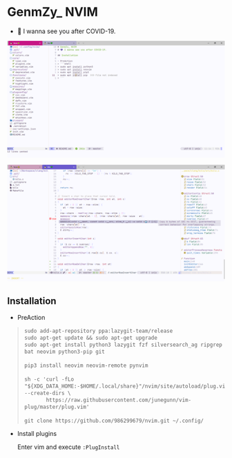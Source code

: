 # GenmZy_ NVIM

- 💜 I wanna see you after COVID-19.

![image-20200822191417615](https://github.com/986299679/pictures/blob/master/image-20200822191417615.png)

![image-20200822191441192](https://github.com/986299679/pictures/blob/master/image-20200822191441192.png)



## Installation

- PreAction
> ```shell
> sudo add-apt-repository ppa:lazygit-team/release
> sudo apt-get update && sudo apt-get upgrade
> sudo apt-get install python3 lazygit fzf silversearch_ag ripgrep bat neovim python3-pip git
>
> pip3 install neovim neovim-remote pynvim
>
> sh -c 'curl -fLo "${XDG_DATA_HOME:-$HOME/.local/share}"/nvim/site/autoload/plug.vim --create-dirs \
>        https://raw.githubusercontent.com/junegunn/vim-plug/master/plug.vim'
>
> git clone https://github.com/986299679/nvim.git ~/.config/
> ```

- Install plugins

  Enter vim and execute `:PlugInstall`
